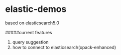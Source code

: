 # elastic-demos

based on elasticsearch5.0

#####current features   
1. query suggestion  
2. how to connect to elasticsearch(xpack-enhanced)
